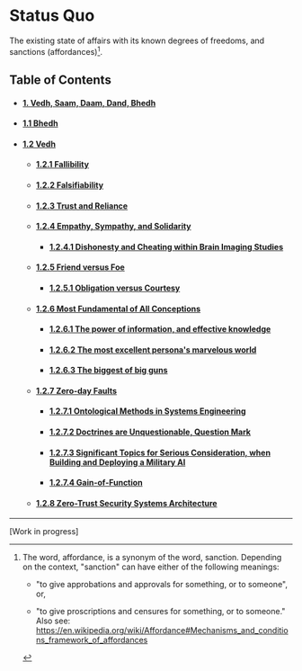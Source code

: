 # Status Quo

The existing state of affairs with its known degrees of freedoms, and sanctions (affordances)[^1].

## Table of Contents
<div id="user-content-toc">
<ul>
 <li><h4><a href="./docs/01-00.md#vedh-saam-daam-dand-bhedh">1. Vedh, Saam, Daam, Dand, Bhedh</a></h4></li>
 
 <li><h4><a href="./docs/01-01.md#11-bhedh">1.1 Bhedh</a></h4></li>
 
 <li><h4><a href="./docs/01-02.md#12-vedh">1.2 Vedh</a></h4></li>

 <ul>  
  <li><h4><a href="./docs/01-02-01.md#121-fallibility">1.2.1 Fallibility </a></h4></li>
  
  <li><h4><a href="./docs/01-02-02.md#122-falsifiability">1.2.2 Falsifiability</a></h4></li>
  
  <li><h4><a href="./docs/01-02-03.md#123-trust-and-reliance">1.2.3 Trust and Reliance</a></h4></li>
  
  <li><h4><a href="./docs/01-02-04.md#124-empathy-sympathy-and-solidarity">1.2.4 Empathy, Sympathy, and Solidarity</a></h4></li>
  <ul>
   <li><h4><a href="./docs/01-02-04.md#1241-dishonesty-and-cheating-within-brain-imaging-studies">1.2.4.1 Dishonesty and Cheating within Brain Imaging Studies</a></h4></li>
  </ul>
  
  <li><h4><a href="./docs/01-02-05.md#125-friend-versus-foe">1.2.5 Friend versus Foe</a></h4></li>
  <ul>
   <li><h4><a href="./docs/01-02-05.md#1251-obligation-versus-courtesy">1.2.5.1 Obligation versus Courtesy</a></h4></li>
  </ul>
  
  <li><h4><a href="./docs/01-02-06.md#126-most-fundamental-of-all-conceptions">1.2.6 Most Fundamental of All Conceptions</a></h4></li>
  <ul>
   <li><h4><a href="./docs/01-02-06.md#1261-the-power-of-information-and-effective-knowledge">1.2.6.1 The power of information, and effective knowledge</a></h4></li>
  
   <li><h4><a href="./docs/01-02-06.md#1262-the-most-excellent-personas-marvelous-world">1.2.6.2 The most excellent persona's marvelous world</a></h4></li>
   
   <li><h4><a href="./docs/01-02-06.md#1263-the-biggest-of-big-guns">1.2.6.3 The biggest of big guns</a></h4></li>
  </ul>
  
  <li><h4><a href="./docs/01-02-07.md#127-zero-day-faults">1.2.7 Zero-day Faults</a></h4></li>
  <ul>
   <li><h4><a href="./docs/01-02-07.md#1271-ontological-methods-in-systems-engineering">1.2.7.1 Ontological Methods in Systems Engineering</a></h4></li>
   
   <li><h4><a href="./docs/01-02-07.md#1272-doctrines-are-unquestionable-question-mark">1.2.7.2 Doctrines are Unquestionable, Question Mark</a></h4></li>
   
   <li><h4><a href="./docs/01-02-07.md#1273-significant-topics-for-serious-consideration-when-building-and-deploying-a-military-ai">1.2.7.3 Significant Topics for Serious Consideration, when Building and Deploying a Military AI</a></h4></li>
   
   <li><h4><a href="./docs/01-02-07.md#1274-gain-of-function">1.2.7.4 Gain-of-Function</a></h4></li>
  </ul>
  
  <li><h4><a href="./docs/01-02-08.md#128-zero-trust-security-systems-architecture">1.2.8 Zero-Trust Security Systems Architecture</a></h4></li>
  
 </ul>
</ul>
</div>

--- 

[Work in progress]


[^1]: The word, affordance, is a synonym of the word, sanction. Depending on the context, "sanction" can have either of the following meanings: 

    - "to give approbations and approvals for something, or to someone", or,
    
    - "to give proscriptions and censures for something, or to someone." Also see: https://en.wikipedia.org/wiki/Affordance#Mechanisms_and_conditions_framework_of_affordances